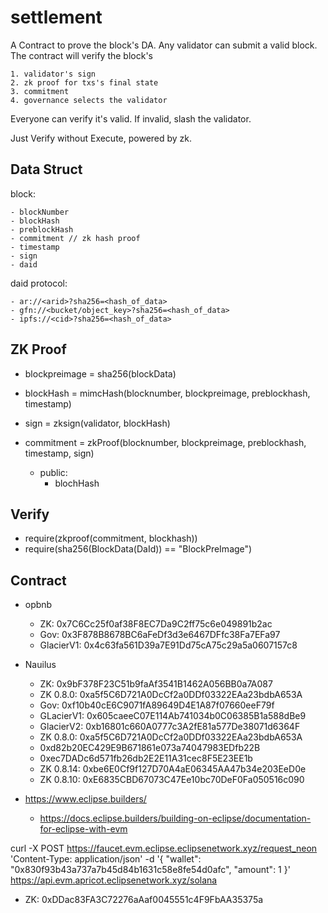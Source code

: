 # settlement

A Contract to prove the block's DA. Any validator can submit a valid block. The contract will verify the block's 

    1. validator's sign
    2. zk proof for txs's final state
    3. commitment
    4. governance selects the validator

Everyone can verify it's valid. If invalid, slash the validator.

Just Verify without Execute, powered by zk.

## Data Struct

block:

    - blockNumber
    - blockHash
    - preblockHash
    - commitment // zk hash proof
    - timestamp
    - sign
    - daid

daid protocol:

    - ar://<arid>?sha256=<hash_of_data>
    - gfn://<bucket/object_key>?sha256=<hash_of_data>
    - ipfs://<cid>?sha256=<hash_of_data>

## ZK Proof

- blockpreimage = sha256(blockData)
- blockHash = mimcHash(blocknumber, blockpreimage, preblockhash, timestamp)
- sign = zksign(validator, blockHash)
- commitment = zkProof(blocknumber, blockpreimage, preblockhash, timestamp, sign)

    - public: 
        - blochHash

## Verify

- require(zkproof(commitment, blockhash))
- require(sha256(BlockData(DaId)) == "BlockPreImage")



## Contract

- opbnb
    - ZK: 0x7C6Cc25f0af38F8EC7Da9C2ff75c6e049891b2ac
    - Gov: 0x3F878B8678BC6aFeDf3d3e6467DFfc38Fa7EFa97
    - GlacierV1: 0x4c63fa561D39a7E91Dd75cA75c29a5a0607157c8

- Nauilus
    - ZK: 0x9bF378F23C51b9faAf3541B1462A056BB0a7A087
    - ZK 0.8.0: 0xa5f5C6D721A0DcCf2a0DDf03322EAa23bdbA653A
    - Gov: 0xf10b40cE6C9071fA89649D4E1A87f07660eeF79f
    - GLacierV1: 0x605caeeC07E114Ab741034b0C06385B1a588dBe9
    - GlacierV2: 0xb16801c660A0777c3A2fE81a577De38071d6364F
    - ZK 0.8.0: 0xa5f5C6D721A0DcCf2a0DDf03322EAa23bdbA653A
    - 0xd82b20EC429E9B671861e073a74047983EDfb22B
    - 0xec7DADc6d571fb26db2E2E11A31cec8F5E23EE1b
    - ZK 0.8.14: 0xbe6E0Cf9f127D70A4aE06345AA47b34e203EeD0e
    - ZK 0.8.10: 0xE6835CBD67073C47Ee10bc70DeF0Fa050516c090

- https://www.eclipse.builders/
    - https://docs.eclipse.builders/building-on-eclipse/documentation-for-eclipse-with-evm



curl -X POST https://faucet.evm.eclipse.eclipsenetwork.xyz/request_neon 'Content-Type: application/json' -d '{ "wallet": "0x830f93b43a737a7b45d84b1631c58e8fe54d0afc", "amount": 1 }'
https://api.evm.apricot.eclipsenetwork.xyz/solana
- ZK: 0xDDac83FA3C72276aAaf0045551c4F9FbAA35375a